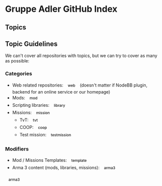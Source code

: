# Gruppe Adler GitHub Index

## Topics

## Topic Guidelines
We can't cover all repositories with topics, but we can try to cover as many as possible:

### Categories
- Web related repositories: <span style="background-color: var(--color-topic-tag-bg); border: 1px solid transparent; border-radius: 2em; color: var(--color-topic-tag-text); display: inline-block; font-size: 12px; font-weight: 500; line-height: 18px; line-height: 22px; padding: 0 10px;">web</span> (doesn't matter if NodeBB plugin, backend for an online service or our homepage)
- Mods: <span style="background-color: var(--color-topic-tag-bg); border: 1px solid transparent; border-radius: 2em; color: var(--color-topic-tag-text); display: inline-block; font-size: 12px; font-weight: 500; line-height: 18px; line-height: 22px; padding: 0 10px;">mod</span>
- Scripting libraries: <span style="background-color: var(--color-topic-tag-bg); border: 1px solid transparent; border-radius: 2em; color: var(--color-topic-tag-text); display: inline-block; font-size: 12px; font-weight: 500; line-height: 18px; line-height: 22px; padding: 0 10px;">library</span>
- Missions: <span style="background-color: var(--color-topic-tag-bg); border: 1px solid transparent; border-radius: 2em; color: var(--color-topic-tag-text); display: inline-block; font-size: 12px; font-weight: 500; line-height: 18px; line-height: 22px; padding: 0 10px;">mission</span>
  - TvT: <span style="background-color: var(--color-topic-tag-bg); border: 1px solid transparent; border-radius: 2em; color: var(--color-topic-tag-text); display: inline-block; font-size: 12px; font-weight: 500; line-height: 18px; line-height: 22px; padding: 0 10px;">tvt</span>
  - COOP: <span style="background-color: var(--color-topic-tag-bg); border: 1px solid transparent; border-radius: 2em; color: var(--color-topic-tag-text); display: inline-block; font-size: 12px; font-weight: 500; line-height: 18px; line-height: 22px; padding: 0 10px;">coop</span>
  - Test mission: <span style="background-color: var(--color-topic-tag-bg); border: 1px solid transparent; border-radius: 2em; color: var(--color-topic-tag-text); display: inline-block; font-size: 12px; font-weight: 500; line-height: 18px; line-height: 22px; padding: 0 10px;">testmission</span>

### Modifiers
- Mod / Missions Templates: <span style="background-color: var(--color-topic-tag-bg); border: 1px solid transparent; border-radius: 2em; color: var(--color-topic-tag-text); display: inline-block; font-size: 12px; font-weight: 500; line-height: 18px; line-height: 22px; padding: 0 10px;">template</span>
- Arma 3 content (mods, libraries, missions): <span style="background-color: var(--color-topic-tag-bg); border: 1px solid transparent; border-radius: 2em; color: var(--color-topic-tag-text); display: inline-block; font-size: 12px; font-weight: 500; line-height: 18px; line-height: 22px; padding: 0 10px;">arma3</span>


<span style="background-color: var(--color-topic-tag-bg); border: 1px solid transparent; border-radius: 2em; color: var(--color-topic-tag-text); display: inline-block; font-size: 12px; font-weight: 500; line-height: 18px; line-height: 22px; padding: 0 10px;">arma3</span>